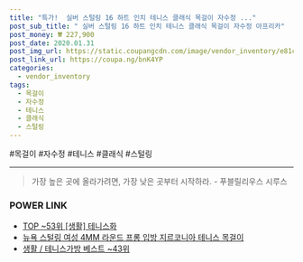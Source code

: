 ```yaml
--- 
title: "특가!  실버 스털링 16 하트 인치 테니스 클래식 목걸이 자수정 ..." 
post_sub_title: " 실버 스털링 16 하트 인치 테니스 클래식 목걸이 자수정 아프리카" 
post_money: ₩ 227,900 
post_date: 2020.01.31 
post_img_url: https://static.coupangcdn.com/image/vendor_inventory/e81c/40717ea99de93530c182b87a087df017175b9b76d9e1081498a671c90514.jpg 
post_link_url: https://coupa.ng/bnK4YP 
categories: 
  - vendor_inventory 
tags: 
  - 목걸이 
  - 자수정 
  - 테니스 
  - 클래식 
  - 스털링 
--- 
```

  #목걸이 #자수정 #테니스 #클래식 #스털링 
<hr> 

> 가장 높은 곳에 올라가려면, 가장 낮은 곳부터 시작하라. - 푸블릴리우스 시루스 


### POWER LINK

* <a href="https://blog.naver.com/fasyy4321/221779933888" target="_blank"> TOP ~53위 [생활] 테니스화</a>
* <a href="https://blog.naver.com/fasyy4321/221790956132" target="_blank">뉴욕 스털링 여성 4MM 라운드 프롱 입방 지르코니아 테니스 목걸이</a>
* <a href="https://blog.naver.com/santokki14/221784796612" target="_blank">생활 / 테니스가방 베스트 ~43위</a>
